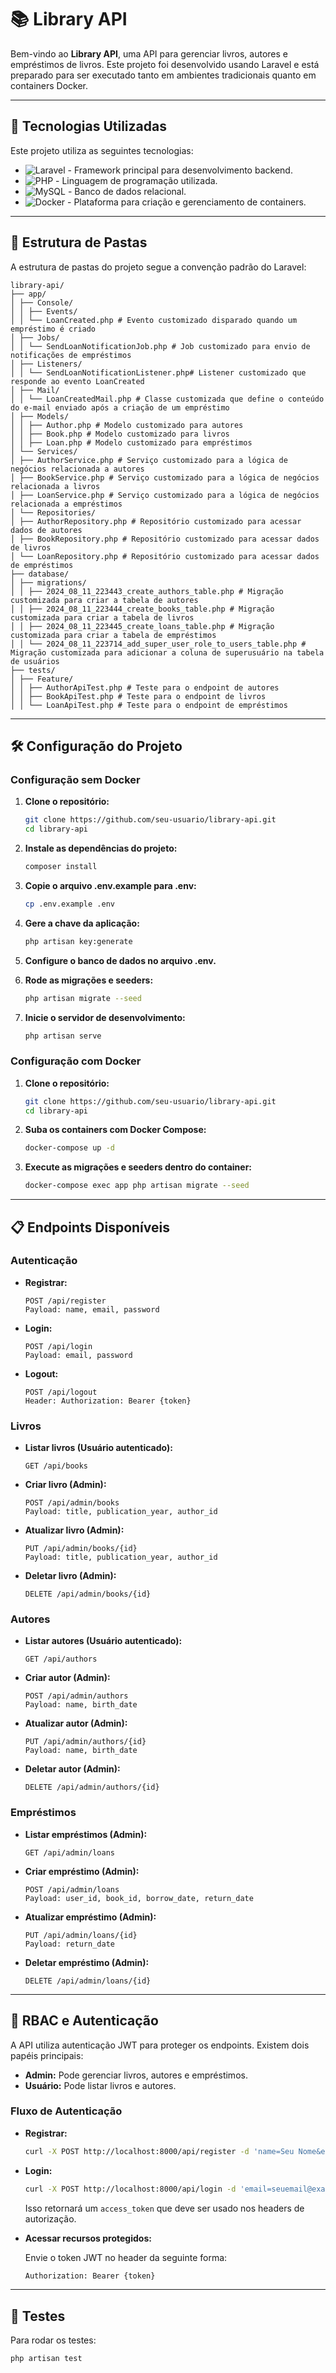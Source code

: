 
# 📚 Library API

Bem-vindo ao **Library API**, uma API para gerenciar livros, autores e empréstimos de livros. Este projeto foi desenvolvido usando Laravel e está preparado para ser executado tanto em ambientes tradicionais quanto em containers Docker.

---

## 🚀 Tecnologias Utilizadas

Este projeto utiliza as seguintes tecnologias:

- ![Laravel](https://img.shields.io/badge/Laravel-FF2D20?style=for-the-badge&logo=laravel&logoColor=white) - Framework principal para desenvolvimento backend.
- ![PHP](https://img.shields.io/badge/PHP-777BB4?style=for-the-badge&logo=php&logoColor=white) - Linguagem de programação utilizada.
- ![MySQL](https://img.shields.io/badge/MySQL-4479A1?style=for-the-badge&logo=mysql&logoColor=white) - Banco de dados relacional.
- ![Docker](https://img.shields.io/badge/Docker-2496ED?style=for-the-badge&logo=docker&logoColor=white) - Plataforma para criação e gerenciamento de containers.

---

## 📂 Estrutura de Pastas

A estrutura de pastas do projeto segue a convenção padrão do Laravel:

```
library-api/
├── app/
│ ├── Console/
│ │ ├── Events/
│ │ └── LoanCreated.php # Evento customizado disparado quando um empréstimo é criado
│ ├── Jobs/
│ │ └── SendLoanNotificationJob.php # Job customizado para envio de notificações de empréstimos
│ ├── Listeners/
│ │ └── SendLoanNotificationListener.php# Listener customizado que responde ao evento LoanCreated
│ ├── Mail/
│ │ └── LoanCreatedMail.php # Classe customizada que define o conteúdo do e-mail enviado após a criação de um empréstimo
│ ├── Models/
│ │ ├── Author.php # Modelo customizado para autores
│ │ ├── Book.php # Modelo customizado para livros
│ │ ├── Loan.php # Modelo customizado para empréstimos
│ └── Services/
│ ├── AuthorService.php # Serviço customizado para a lógica de negócios relacionada a autores
│ ├── BookService.php # Serviço customizado para a lógica de negócios relacionada a livros
│ ├── LoanService.php # Serviço customizado para a lógica de negócios relacionada a empréstimos
│ └── Repositories/
│ ├── AuthorRepository.php # Repositório customizado para acessar dados de autores
│ ├── BookRepository.php # Repositório customizado para acessar dados de livros
│ └── LoanRepository.php # Repositório customizado para acessar dados de empréstimos
├── database/
│ ├── migrations/
│ │ ├── 2024_08_11_223443_create_authors_table.php # Migração customizada para criar a tabela de autores
│ │ ├── 2024_08_11_223444_create_books_table.php # Migração customizada para criar a tabela de livros
│ │ ├── 2024_08_11_223445_create_loans_table.php # Migração customizada para criar a tabela de empréstimos
│ │ └── 2024_08_11_223714_add_super_user_role_to_users_table.php # Migração customizada para adicionar a coluna de superusuário na tabela de usuários
├── tests/
│ ├── Feature/
│ │ ├── AuthorApiTest.php # Teste para o endpoint de autores
│ │ ├── BookApiTest.php # Teste para o endpoint de livros
│ │ └── LoanApiTest.php # Teste para o endpoint de empréstimos           
```

---

## 🛠️ Configuração do Projeto

### Configuração sem Docker

1. **Clone o repositório:**

   ```bash
   git clone https://github.com/seu-usuario/library-api.git
   cd library-api
   ```

2. **Instale as dependências do projeto:**

   ```bash
   composer install
   ```

3. **Copie o arquivo .env.example para .env:**

   ```bash
   cp .env.example .env
   ```

4. **Gere a chave da aplicação:**

   ```bash
   php artisan key:generate
   ```

5. **Configure o banco de dados no arquivo .env.**

6. **Rode as migrações e seeders:**

   ```bash
   php artisan migrate --seed
   ```

7. **Inicie o servidor de desenvolvimento:**

   ```bash
   php artisan serve
   ```

### Configuração com Docker

1. **Clone o repositório:**

   ```bash
   git clone https://github.com/seu-usuario/library-api.git
   cd library-api
   ```

2. **Suba os containers com Docker Compose:**

   ```bash
   docker-compose up -d
   ```

3. **Execute as migrações e seeders dentro do container:**

   ```bash
   docker-compose exec app php artisan migrate --seed
   ```

---

## 📋 Endpoints Disponíveis

### Autenticação

- **Registrar:**

  ```
  POST /api/register
  Payload: name, email, password
  ```

- **Login:**

  ```
  POST /api/login
  Payload: email, password
  ```

- **Logout:**

  ```
  POST /api/logout
  Header: Authorization: Bearer {token}
  ```

### Livros

- **Listar livros (Usuário autenticado):**

  ```
  GET /api/books
  ```

- **Criar livro (Admin):**

  ```
  POST /api/admin/books
  Payload: title, publication_year, author_id
  ```

- **Atualizar livro (Admin):**

  ```
  PUT /api/admin/books/{id}
  Payload: title, publication_year, author_id
  ```

- **Deletar livro (Admin):**

  ```
  DELETE /api/admin/books/{id}
  ```

### Autores

- **Listar autores (Usuário autenticado):**

  ```
  GET /api/authors
  ```

- **Criar autor (Admin):**

  ```
  POST /api/admin/authors
  Payload: name, birth_date
  ```

- **Atualizar autor (Admin):**

  ```
  PUT /api/admin/authors/{id}
  Payload: name, birth_date
  ```

- **Deletar autor (Admin):**

  ```
  DELETE /api/admin/authors/{id}
  ```

### Empréstimos

- **Listar empréstimos (Admin):**

  ```
  GET /api/admin/loans
  ```

- **Criar empréstimo (Admin):**

  ```
  POST /api/admin/loans
  Payload: user_id, book_id, borrow_date, return_date
  ```

- **Atualizar empréstimo (Admin):**

  ```
  PUT /api/admin/loans/{id}
  Payload: return_date
  ```

- **Deletar empréstimo (Admin):**

  ```
  DELETE /api/admin/loans/{id}
  ```

---

## 🔐 RBAC e Autenticação

A API utiliza autenticação JWT para proteger os endpoints. Existem dois papéis principais:

- **Admin:** Pode gerenciar livros, autores e empréstimos.
- **Usuário:** Pode listar livros e autores.

### Fluxo de Autenticação

- **Registrar:**

  ```bash
  curl -X POST http://localhost:8000/api/register -d 'name=Seu Nome&email=seuemail@example.com&password=suaSenha'
  ```

- **Login:**

  ```bash
  curl -X POST http://localhost:8000/api/login -d 'email=seuemail@example.com&password=suaSenha'
  ```

  Isso retornará um `access_token` que deve ser usado nos headers de autorização.

- **Acessar recursos protegidos:**

  Envie o token JWT no header da seguinte forma:

  ```bash
  Authorization: Bearer {token}
  ```

---

## 🧪 Testes

Para rodar os testes:

```bash
php artisan test
```
